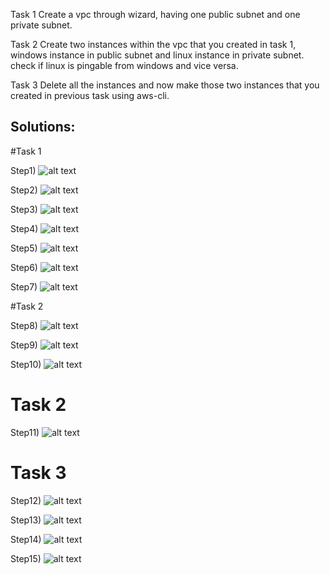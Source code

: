 Task 1 Create a vpc through wizard, having one public subnet and one private subnet.

Task 2 Create two instances within the vpc that you created in task 1, windows instance in public subnet and linux instance in private subnet. check if linux is pingable from windows and vice versa.

Task 3 Delete all the instances and now make those two instances that you created in previous task using aws-cli.

## Solutions:

#Task 1

Step1)
![alt text](https://github.com/helloekansh/opstree/blob/master/Media/Day%201/1.png)

Step2)
![alt text](https://github.com/helloekansh/opstree/blob/master/Media/Day%201/2.png)

Step3)
![alt text](https://github.com/helloekansh/opstree/blob/master/Media/Day%201/3.png)

Step4)
![alt text](https://github.com/helloekansh/opstree/blob/master/Media/Day%201/4.png)

Step5)
![alt text](https://github.com/helloekansh/opstree/blob/master/Media/Day%201/5.png)

Step6)
![alt text](https://github.com/helloekansh/opstree/blob/master/Media/Day%201/6.png)

Step7)
![alt text](https://github.com/helloekansh/opstree/blob/master/Media/Day%201/7.png)

#Task 2

Step8)
![alt text](https://github.com/helloekansh/opstree/blob/master/Media/Day%201/8.png)

Step9)
![alt text](https://github.com/helloekansh/opstree/blob/master/Media/Day%201/9.png)

Step10)
![alt text](https://github.com/helloekansh/opstree/blob/master/Media/Day%201/10.png)

# Task 2

Step11)
![alt text](https://github.com/helloekansh/opstree/blob/master/Media/Day%201/11.png)

# Task 3

Step12)
![alt text](https://github.com/helloekansh/opstree/blob/master/Media/Day%201/12.png)

Step13)
![alt text](https://github.com/helloekansh/opstree/blob/master/Media/Day%201/13.png)

Step14)
![alt text](https://github.com/helloekansh/opstree/blob/master/Media/Day%201/14.png)

Step15)
![alt text](https://github.com/helloekansh/opstree/blob/master/Media/Day%201/15.png)

